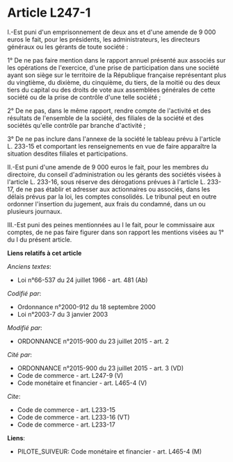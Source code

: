 # Article L247-1

I.-Est puni d'un emprisonnement de deux ans et d'une amende de 9 000 euros le fait, pour les présidents, les administrateurs,
les directeurs généraux ou les gérants de toute société : 

1° De ne pas faire mention dans le rapport annuel présenté aux associés sur les opérations de l'exercice, d'une prise de
participation dans une société ayant son siège sur le territoire de la République française représentant plus du vingtième,
du dixième, du cinquième, du tiers, de la moitié ou des deux tiers du capital ou des droits de vote aux assemblées générales
de cette société ou de la prise de contrôle d'une telle société ; 

2° De ne pas, dans le même rapport, rendre compte de l'activité et des résultats de l'ensemble de la société, des filiales de
la société et des sociétés qu'elle contrôle par branche d'activité ; 

3° De ne pas inclure dans l'annexe de la société le tableau prévu à l'article L. 233-15 et comportant les renseignements en
vue de faire apparaître la situation desdites filiales et participations. 

II.-Est puni d'une amende de 9 000 euros le fait, pour les membres du directoire, du conseil d'administration ou les gérants
des sociétés visées à l'article L. 233-16, sous réserve des dérogations prévues à l'article L. 233-17, de ne pas établir et
adresser aux actionnaires ou associés, dans les délais prévus par la loi, les comptes consolidés. Le tribunal peut en outre
ordonner l'insertion du jugement, aux frais du condamné, dans un ou plusieurs journaux. 

III.-Est puni des peines mentionnées au I le fait, pour le commissaire aux comptes, de ne pas faire figurer dans son rapport
les mentions visées au 1° du I du présent article.

**Liens relatifs à cet article**

_Anciens textes_:

  - Loi n°66-537 du 24 juillet 1966 - art. 481 (Ab)

_Codifié par_:

  - Ordonnance n°2000-912 du 18 septembre 2000
  - Loi n°2003-7 du 3 janvier 2003

_Modifié par_:

  - ORDONNANCE n°2015-900 du 23 juillet 2015 - art. 2

_Cité par_:

  - ORDONNANCE n°2015-900 du 23 juillet 2015 - art. 3 (VD)
  - Code de commerce - art. L247-9 (V)
  - Code monétaire et financier - art. L465-4 (V)

_Cite_:

  - Code de commerce - art. L233-15
  - Code de commerce - art. L233-16 (VT)
  - Code de commerce - art. L233-17

**Liens**:

  - PILOTE_SUIVEUR: Code monétaire et financier - art. L465-4 (M)
